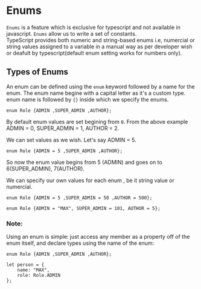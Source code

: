 # Enums 

`Enums` is a feature which is exclusive for typescript and not available in javascript. `Enums` allow us to write a set of constants.<br>
TypeScript provides both numeric and string-based enums i.e, numercial or string values assigned to a variable in a manual way as per developer wish or deafult by typescript(default enum setting works for numbers only).

## Types of Enums

An enum can be defined using the `enum` keyword followed by a name for the enum. The enum name begine with a capital letter as it's a custom type. enum name is followed by `{}` inside which we specify the enums.
```
enum Role {ADMIN ,SUPER_ADMIN ,AUTHOR};
```

By default enum values are set begining from `0`. From the above example ADMIN = 0, SUPER_ADMIN = 1, AUTHOR = 2.

We can set values as we wish. Let's say ADMIN = 5.
```
enum Role {ADMIN = 5 ,SUPER_ADMIN ,AUTHOR};
```
So now the enum value begins from 5 (ADMIN) and goes on to 6(SUPER_ADMIN), 7(AUTHOR).

We can specify our own values for each enum , be it string value or numercial.
```
enum Role {ADMIN = 5 ,SUPER_ADMIN = 50 ,AUTHOR = 500};

enum Role {ADMIN = "MAX", SUPER_ADMIN = 101, AUTHOR = 5};
```

### Note: 
Using an enum is simple: just access any member as a property off of the enum itself, and declare types using the name of the enum:
```
enum Role {ADMIN ,SUPER_ADMIN ,AUTHOR};

let person = {
    name: "MAX",
    role: Role.ADMIN
};
```